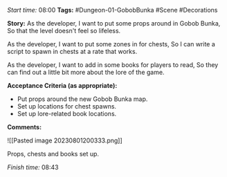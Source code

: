 
*Start time:* 08:00
**Tags:** #Dungeon-01-GobobBunka #Scene #Decorations

**Story:** 
As the developer, I want to put some props around in Gobob Bunka,
So that the level doesn't feel so lifeless.

As the developer, I want to put some zones in for chests,
So I can write a script to spawn in chests at a rate that works.

As the developer, I want to add in some books for players to read,
So they can find out a little bit more about the lore of the game.

**Acceptance Criteria (as appropriate):**
- Put props around the new Gobob Bunka map.
- Set up locations for chest spawns.
- Set up lore-related book locations.

**Comments:** 

![[Pasted image 20230801200333.png]]

Props, chests and books set up.

*Finish time:* 08:43